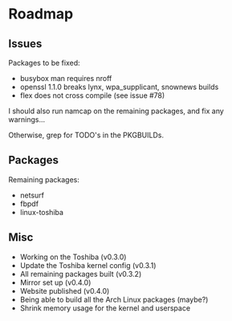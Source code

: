 # Roadmap #

## Issues ##

Packages to be fixed:
- busybox man requires nroff
- openssl 1.1.0 breaks lynx, wpa\_supplicant, snownews builds
- flex does not cross compile (see issue #78)

I should also run namcap on the remaining packages, and fix any warnings...

Otherwise, grep for TODO's in the PKGBUILDs.


## Packages ##

Remaining packages:

- netsurf
- fbpdf
- linux-toshiba


## Misc ##

- Working on the Toshiba (v0.3.0)
- Update the Toshiba kernel config (v0.3.1)
- All remaining packages built (v0.3.2)
- Mirror set up (v0.4.0)
- Website published (v0.4.0)
- Being able to build all the Arch Linux packages (maybe?)
- Shrink memory usage for the kernel and userspace

